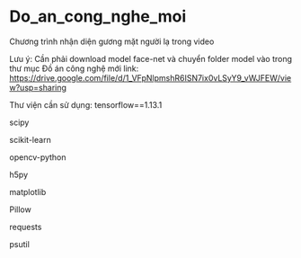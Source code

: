 # Do_an_cong_nghe_moi
 Chương trình nhận diện gương mặt người lạ trong video


Lưu ý: Cần phải download model face-net và chuyển folder model vào trong thư mục Đồ án công nghệ mới 
link: https://drive.google.com/file/d/1_VFpNlpmshR6ISN7ix0vLSyY9_vWJFEW/view?usp=sharing


Thư viện cần sử dụng:
tensorflow==1.13.1

scipy

scikit-learn

opencv-python

h5py

matplotlib

Pillow

requests

psutil
